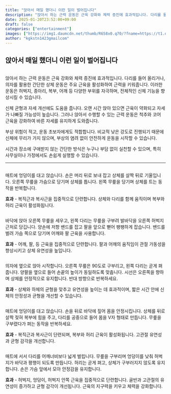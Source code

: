 ```yaml
---
title: "앉아서 매일 했더니 이런 일이 벌어집니다"
description: "앉아서 하는 근력 운동은 근육 강화와 체력 증진에 효과적입니다. 다리를 들어 올리거나, 의자를 활용한 간단한 상체 운동은 주요 근육을 활성화하여 근력을 키워줍니다. 이러한 운동은 허벅지, 종아리, 복부, 어깨 등 다양한 부위를 자극하며, 전체적인 신체 기능을 향상시킬 "
date: 2025-01-20T23:52:00+09:00
draft: false
categories: ["entertainment"]
images: ["https://img1.daumcdn.net/thumb/R658x0.q70/?fname=https://t1.daumcdn.net/news/202501/18/tenbody/20250118173002464plyk.jpg", "https://t1.daumcdn.net/news/202501/18/tenbody/20250118173002883ilxm.gif", "https://t1.daumcdn.net/news/202501/18/tenbody/20250118173003166nwph.gif", "https://t1.daumcdn.net/news/202501/18/tenbody/20250118173003449qmva.gif", "https://t1.daumcdn.net/news/202501/18/tenbody/20250118173003716uonm.gif"]
author: "kgkstn1423gmailcom"
---
```


<h2 >앉아서 매일 했더니 이런 일이 벌어집니다</h2> <figure ><img src="https://img1.daumcdn.net/thumb/R658x0.q70/?fname=https://t1.daumcdn.net/news/202501/18/tenbody/20250118173002464plyk.jpg" alt=""/></figure> <p>앉아서 하는 근력 운동은 근육 강화와 체력 증진에 효과적입니다. 다리를 들어 올리거나, 의자를 활용한 간단한 상체 운동은 주요 근육을 활성화하여 근력을 키워줍니다. 이러한 운동은 허벅지, 종아리, 복부, 어깨 등 다양한 부위를 자극하며, 전체적인 신체 기능을 향상시킬 수 있습니다.</p> <p>신체 균형과 자세 개선에도 도움을 줍니다. 오랜 시간 앉아 있으면 근육이 약화되고 자세가 나빠질 가능성이 높습니다. 그러나 앉아서 수행할 수 있는 근력 운동은 척추와 코어 근육을 강화하여 바른 자세를 유지하게 도와줍니다.</p> <p>부상 위험이 적고, 운동 초보자에게도 적합합니다. 비교적 낮은 강도로 진행되기 때문에 신체에 무리가 가지 않으며, 부상의 염려 없이 안전하게 운동을 시작할 수 있습니다.</p> <p>시간과 장소에 구애받지 않는 간단한 방식은 누구나 부담 없이 실천할 수 있으며, 특히 사무실이나 가정에서도 손쉽게 실행할 수 있습니다.</p> <hr /> <figure ><img src="https://t1.daumcdn.net/news/202501/18/tenbody/20250118173002883ilxm.gif" alt=""/></figure> <p>매트에 엉덩이를 대고 앉습니다. 손은 머리 뒤로 보내 잡고 상체를 살짝 뒤로 기울입니다. 오른쪽 무릎을 가슴으로 당기며 상체를 틉니다. 왼쪽 무릎을 당기며 상체를 트는 동작을 반복합니다.</p> <p><strong>효과</strong> - 복직근과 복사근을 집중적으로 단련합니다. 상체와 다리를 함께 움직이며 복부와 허리 근육이 활성화됩니다.</p> <figure ><img src="https://t1.daumcdn.net/news/202501/18/tenbody/20250118173003166nwph.gif" alt=""/></figure> <p>바닥에 앉아 오른쪽 무릎을 세우고, 왼쪽 다리는 무릎을 구부려 발바닥을 오른쪽 허벅지 근처로 당깁니다. 양손에 저항 밴드를 잡고 팔을 앞으로 뻗어 팽팽하게 잡습니다. 밴드를 벌려 가슴 쪽으로 당기며 어깨와 팔 근육을 사용합니다.</p> <p><strong>효과</strong> - 어깨, 팔, 등 근육을 집중적으로 단련합니다. 팔과 어깨의 움직임이 관절 가동성을 향상시키고 상체 유연성을 높입니다.</p> <figure ><img src="https://t1.daumcdn.net/news/202501/18/tenbody/20250118173003449qmva.gif" alt=""/></figure> <p>의자에 옆으로 앉아 시작합니다. 오른쪽 무릎은 90도로 구부리고, 왼쪽 다리는 곧게 펴줍니다. 양팔을 옆으로 들어 손끝의 높이가 동일하도록 맞춥니다. 시선은 오른쪽을 향하며 상체를 안정적으로 유지합니다. 반대 방향으로 반복하세요.</p> <p><strong>효과</strong> - 상체와 하체의 균형을 맞추고 유연성을 높이는 데 효과적이며, 짧은 시간 안에 신체의 안정성과 균형을 개선할 수 있습니다.</p> <figure ><img src="https://t1.daumcdn.net/news/202501/18/tenbody/20250118173003716uonm.gif" alt=""/></figure> <p>매트에 엉덩이를 대고 앉습니다. 손을 뒤로 바닥에 짚어 몸을 안정시킵니다. 상체를 뒤로 살짝 젖혀 복부에 힘을 주고, 다리를 공중으로 들어 몸을 V자 형태로 만듭니다. 무릎을 구부렸다가 펴는 동작을 반복하세요.</p> <p><strong>효과</strong> - 복직근과 복사근이 단련되며, 복부와 허리 근육이 활성화됩니다. 고관절 유연성과 균형 감각을 개선합니다.</p> <figure ><img src="https://t1.daumcdn.net/news/202501/18/tenbody/20250118173004058qdxt.gif" alt=""/></figure> <p>매트에 서서 다리를 어깨너비보다 넓게 벌립니다. 무릎을 구부리며 엉덩이를 낮춰 허벅지가 바닥과 평행이 되도록 만듭니다. 허리는 곧게 펴고, 상체가 구부러지지 않도록 유지합니다. 손은 가슴 앞에서 모아 안정감을 유지합니다.</p> <p><strong>효과</strong> - 허벅지, 엉덩이, 허벅지 안쪽 근육을 집중적으로 단련합니다. 골반과 고관절의 유연성이 증가하고 균형 감각이 개선됩니다. 근육의 지구력을 키우고 체력을 강화합니다.</p>